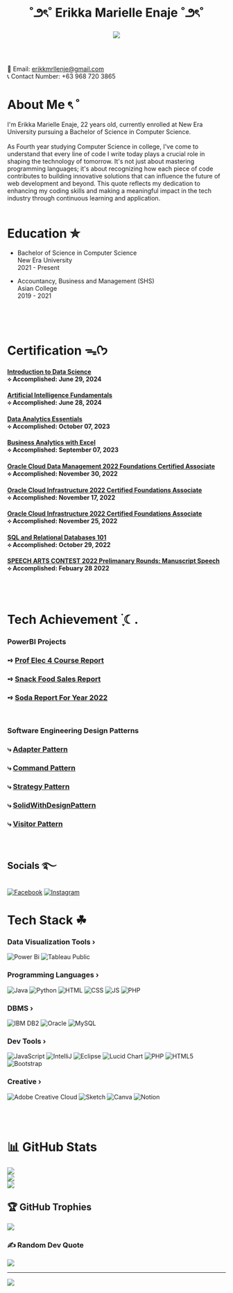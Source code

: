 <h1 align = "center"> ˚౨ৎ˚ Erikka Marielle Enaje ˚౨ৎ˚ </h1>

<div style="text-align: center;">
    <img src="![resized-image-Promo](https://github.com/user-attachments/assets/a36e7efb-2e9e-4579-b415-08f053f4aae6)"/>
</div>

<br><br>

📩 Email: erikkmrllenje@gmail.com<br>
📞 Contact Number: +63 968 720 3865<br>

# About Me ৎ ˚
I'm Erikka Marielle Enaje, 22 years old, currently enrolled at New Era University pursuing a Bachelor of Science in Computer Science. <br><br>As Fourth year studying Computer Science in college, I've come to understand that every line of code I write today plays a crucial role in shaping the technology of tomorrow. It's not just about mastering programming languages; it's about recognizing how each piece of code contributes to building innovative solutions that can influence the future of web development and beyond. This quote reflects my dedication to enhancing my coding skills and making a meaningful impact in the tech industry through continuous learning and application.<br><br>

# Education ✮
- Bachelor of Science in Computer Science<br>
New Era University<br>
2021 - Present

- Accountancy, Business and Management (SHS)<br>
Asian College<br>
2019 - 2021

<br><br>

# Certification ᯓᡣ𐭩
<h4 align=""><a href ="https://drive.google.com/file/d/1v0xdaoWnxrGUpzxQqydPtHXJxnfOZR88/view?usp=sharing">Introduction to Data Science</a><br> ⟡ Accomplished: June 29, 2024</h4>

<h4 align=""><a href ="https://drive.google.com/file/d/1lcW9Fmyp-Ar80ez-59_OJ-Vg4ClRapSm/view?usp=sharing">Artificial Intelligence Fundamentals</a><br> ⟡ Accomplished: June 28, 2024</h4>

<h4 align=""><a href ="https://drive.google.com/file/d/1-nNhEQhQqFIE9kwAZ0U_wAfNQRjSaRwE/view?usp=sharing">Data Analytics Essentials</a><br> ⟡ Accomplished: October 07, 2023</h4>

<h4 align=""><a href ="https://drive.google.com/file/d/1DP6kDOVRapIoeNfnk4SMFVBYtKcH6_h_/view?usp=sharing">Business Analytics with Excel</a><br> ⟡ Accomplished: September 07, 2023</h4>

<h4 align=""><a href ="https://catalog-education.oracle.com/pls/certview/sharebadge?id=6910FE01F34A2373BD3EC574722DBBF6428C364A543828653AAAA6C2E106BE7C">Oracle Cloud Data Management 2022 Foundations Certified Associate</a><br> ⟡ Accomplished: November 30, 2022</h4>

<h4 align=""><a href ="https://catalog-education.oracle.com/pls/certview/sharebadge?id=8462A913D7A61E9CD1B1C87FCDE7D32270B692DE45747DE7AEF341051EB2235C&fbclid=IwAR32v9mkOHvDqjosZ-bqBviIH8TBWsMfGGQR9lv_ift7sxYM5Y2aDs0En7A">Oracle Cloud Infrastructure 2022 Certified Foundations Associate</a><br> ⟡ Accomplished: November 17, 2022</h4>

<h4 align=""><a href ="https://drive.google.com/file/d/1AqjIB1iU7_W1Hfqzmh0ctvFdL0gOM-cF/view?usp=sharing">Oracle Cloud Infrastructure 2022 Certified Foundations Associate</a><br> ⟡ Accomplished: November 25, 2022</h4>


<h4 align=""><a href ="https://drive.google.com/file/d/19R_CmhkfzAzgS6iH29LEje7K85uX9rTZ/view?usp=sharing">SQL and Relational Databases 101</a><br> ⟡ Accomplished: October 29, 2022</h4>

<h4 align=""><a href ="https://drive.google.com/file/d/1mpaxVzkyAO5BBXOoGgLi_XgtdCeuzRJz/view?usp=sharing">SPEECH ARTS CONTEST 2022 Prelimanary Rounds: Manuscript Speech</a><br> ⟡ Accomplished: Febuary 28 2022</h4>

<br><br>

# Tech Achievement ࣪ ִֶָ☾.
### PowerBI Projects
### ➺ [Prof Elec 4 Course Report](https://app.powerbi.com/view?r=eyJrIjoiZjhjNzRhZGUtMzMwYi00OTBjLTk1NGMtZDAwZGEzMmIzNTI2IiwidCI6IjE4YmE2ZDIxLTdhYmItNDIwNS1hMGQwLTQ4ZmVjNzQ0ZmZkNiIsImMiOjEwfQ%3D%3D)
### ➺ [Snack Food Sales Report](https://app.powerbi.com/view?r=eyJrIjoiZGU0ZTI0YTEtM2JiZi00MzA4LWI5YjEtZDg2YmQ0Nzc0NDg4IiwidCI6IjE4YmE2ZDIxLTdhYmItNDIwNS1hMGQwLTQ4ZmVjNzQ0ZmZkNiIsImMiOjEwfQ%3D%3D)
### ➺ [Soda Report For Year 2022](https://app.powerbi.com/view?r=eyJrIjoiMTZhNGQ1ZmEtNjU4NC00ZjEyLThiZWUtNzFkM2QyOTUyYzYwIiwidCI6IjE4YmE2ZDIxLTdhYmItNDIwNS1hMGQwLTQ4ZmVjNzQ0ZmZkNiIsImMiOjEwfQ%3D%3D)

<br>

### Software Engineering Design Patterns 
### ⤷ [Adapter Pattern](https://github.com/ErikkaEnaje/adapterPattern.git)
### ⤷ [Command Pattern](https://github.com/ErikkaEnaje/commandPattern.git)
### ⤷ [Strategy Pattern](https://github.com/ErikkaEnaje/StrategyPattern.git)
### ⤷ [SolidWithDesignPattern](https://github.com/ErikkaEnaje/SolidWithDesignPattern.git)
### ⤷ [Visitor Pattern](https://github.com/ErikkaEnaje/VisitorPattern2.git)

<br>

## Socials ࿐
[![Facebook](https://img.shields.io/badge/Facebook-%231877F2.svg?logo=Facebook&logoColor=white)](https://facebook.com/https://www.facebook.com/ekkmrllenje) [![Instagram](https://img.shields.io/badge/Instagram-%23E4405F.svg?logo=Instagram&logoColor=white)](https://instagram.com/https://www.instagram.com/dulcexlatte/) 

# Tech Stack ☘︎
###  Data Visualization Tools ›
![Power Bi](https://img.shields.io/badge/power_bi_desktop-F2C811?style=for-the-badge&logo=powerbi&logoColor=black)
![Tableau Public](https://img.shields.io/badge/Tableau_Public-blue?style=for-the-badge)


### Programming Languages ›
![Java](https://img.shields.io/badge/java-%23ED8B00.svg?style=for-the-badge&logo=openjdk&logoColor=white)
![Python](https://img.shields.io/badge/Python-%23363534?style=for-the-badge)
![HTML](https://img.shields.io/badge/HTML-orange?style=for-the-badge)
![CSS](https://img.shields.io/badge/CSS-blue?style=for-the-badge)
![JS](https://img.shields.io/badge/JavaScript-yellow?style=for-the-badge&logoColor=%23000000)
![PHP](https://img.shields.io/badge/PHP-%2348568a?style=for-the-badge&logoColor=%23000000)

### DBMS ›
![IBM DB2](https://img.shields.io/badge/IBM_DB2-Green?style=for-the-badge)
![Oracle](https://img.shields.io/badge/Oracle-F80000?style=for-the-badge&logo=oracle&logoColor=white)
![MySQL](https://img.shields.io/badge/mysql-4479A1.svg?style=for-the-badge&logo=mysql&logoColor=white)

### Dev Tools ›
![JavaScript](https://img.shields.io/badge/javascript-%23323330.svg?style=for-the-badge&logo=javascript&logoColor=%23F7DF1E)
![IntelliJ](https://img.shields.io/badge/IntelliJ-%233d3c3b?style=for-the-badge)
![Eclipse](https://img.shields.io/badge/Eclipse-%232b5669?style=for-the-badge)
![Lucid Chart](https://img.shields.io/badge/Lucid_Chart-%23ad632a?style=for-the-badge)
![PHP](https://img.shields.io/badge/php-%23777BB4.svg?style=for-the-badge&logo=php&logoColor=white)
![HTML5](https://img.shields.io/badge/html5-%23E34F26.svg?style=for-the-badge&logo=html5&logoColor=white)
![Bootstrap](https://img.shields.io/badge/bootstrap-%238511FA.svg?style=for-the-badge&logo=bootstrap&logoColor=white)

### Creative ›
![Adobe Creative Cloud](https://img.shields.io/badge/Adobe%20Creative%20Cloud-DA1F26.svg?style=for-the-badge&logo=Adobe%20Creative%20Cloud&logoColor=white) 
![Sketch](https://img.shields.io/badge/Sketch-FFB387?style=for-the-badge&logo=sketch&logoColor=black)
![Canva](https://img.shields.io/badge/Canva-%2300C4CC.svg?style=for-the-badge&logo=Canva&logoColor=white)
![Notion](https://img.shields.io/badge/Notion-%23000000.svg?style=for-the-badge&logo=notion&logoColor=white) 

<br><br>

# 📊 GitHub Stats
![](https://github-readme-stats.vercel.app/api?username=ErikkaEnaje&theme=dark&hide_border=false&include_all_commits=false&count_private=false)<br/>
![](https://github-readme-streak-stats.herokuapp.com/?user=ErikkaEnaje&theme=dark&hide_border=false)<br/>
![](https://github-readme-stats.vercel.app/api/top-langs/?username=ErikkaEnaje&theme=dark&hide_border=false&include_all_commits=false&count_private=false&layout=compact)

## 🏆 GitHub Trophies
![](https://github-profile-trophy.vercel.app/?username=ErikkaEnaje&theme=radical&no-frame=false&no-bg=false&margin-w=4)

### ✍️ Random Dev Quote
![](https://quotes-github-readme.vercel.app/api?type=horizontal&theme=tokyonight)

---
[![](https://visitcount.itsvg.in/api?id=ErikkaEnaje&icon=9&color=5)](https://visitcount.itsvg.in)

<!-- Proudly created with GPRM ( https://gprm.itsvg.in ) -->
